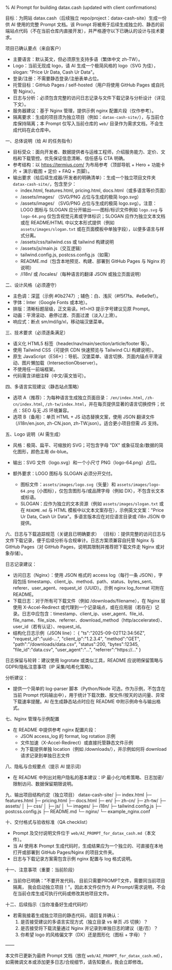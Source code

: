 
% AI Prompt for building datax.cash (updated with client confirmations)

目标：为网站 datax.cash（后续独立 repo/project：datax-cash-site）生成一份供 AI 使用的完整 Prompt 文档。该 Prompt 将被用于后续生成独立的、静态的前端站点代码（不在当前仓库内直接开发），并严格遵守以下已确认的设计与技术要求。

项目已确认要点（来自客户）
- 主要语言：默认英文，但必须原生支持多语（繁体中文 zh-TW）。
- Logo：当前无现成 logo，请 AI 生成一个极简风格的 logo（SVG 为佳），slogan: "Price Ur Data,  Cash Ur Data"。
- 登录/注册：不需要静态登录/注册表单占位。
- 托管目标：GitHub Pages / self-hosted（用户将使用 GitHub Pages 或自托管 Nginx）。
- 日志与分析：必须包含完整的访问日志记录与文件下载记录与分析设计（详见下文）。
- 服务器建议：基于 Nginx 管理，提供示例 nginx 配置片段（仅作参考）。
- 隔离要求：生成的项目须为独立项目（例如：`datax-cash-site/`），与当前仓库保持隔离；本 Prompt 仅写入当前仓库的 `web/` 目录作为需求文档，不会生成代码在此仓库中。

一、总体说明（给 AI 的任务指令）
- 目标受众：面向开发者、数据提供者与运维工程师，介绍服务能力、定价、文档和下载管控。优先保证信息清晰、信任感与 CTA 明确。
- 参考结构：以 https://termius.com/ 为布局参考（顶部导航 + Hero + 功能卡片 + 演示/截图 + 定价 + FAQ + 页脚）。
- 输出要求（给后续生成器/开发者的明确清单）：生成一个独立项目文件夹 `datax-cash-site/`，包含至少：
  - index.html, features.html, pricing.html, docs.html（或多语言等价页面）
  - /assets/images/ （SVG/PNG 占位与生成的极简 logo.svg）
  - /assets/images/ （SVG/PNG 占位与生成的极简 logo.svg）。注意：LOGO 图标与 SLOGAN 应分开输出——图标/标识文件例如 `logo.svg` 与 `logo-64.png` 仅包含视觉元素或字体标识；SLOGAN 应作为独立文本文档或在 README/HTML 中以文本形式提供（例如 `assets/images/slogan.txt` 或在页面模板中单独字段），以便多语言与样式分离。
  - /assets/css/tailwind.css 或 tailwind 构建说明
  - /assets/js/main.js（交互逻辑）
  - tailwind.config.js, postcss.config.js（如需）
  - README.md（包含本地预览、构建、部署到 GitHub Pages 与 Nginx 的说明）
  - /i18n/ 或 /locales/（每种语言的翻译 JSON 或独立页面说明）

二、设计风格（必须遵守）
- 主色调：深蓝（示例 #0b2747）; 辅色：白、浅灰（#f5f7fa、#e6e9ef）。
- 字体：Inter（Google Fonts 或本地）。
- 排版：清晰标题层级，正文易读。H1~H3 提示字号建议见原 Prompt。
- 动画：平滑滚动、悬停过渡、页面过渡（淡入/上滑）。
- 响应式：断点 sm/md/lg/xl，移动端汉堡菜单。

三、技术要求（必须逐条满足）
- 语义化 HTML5 标签（header/nav/main/section/article/footer 等）。
- 使用 Tailwind CSS（可提供 CDN 快速预览与 Tailwind CLI 构建说明）。
- 原生 JavaScript（ES6+）：导航、汉堡菜单、语言切换、页面内锚点平滑滚动、图片懒加载（IntersectionObserver）。
- 不使用任一前端框架。
- 代码需含详细注释（中文/英文皆可）。

四、多语言实现建议（静态站点策略）
- 选项 A（推荐）：为每种语言生成独立页面目录： `/en/index.html`, `/zh-cn/index.html`, `/zh-tw/index.html`，并在每页提供显著的语言切换控件；优点：SEO 与无 JS 环境兼容。
- 选项 B（备用）：单页 HTML + JS 动态替换文案，使用 JSON 翻译文件（/i18n/en.json, zh-CN.json, zh-TW.json）。适合更小项目但需 JS 支持。

五、Logo 说明（AI 需生成）
- 风格：极简、扁平、可缩放的 SVG；可包含字母 "DX" 或象征现金/数据的简化图形，颜色主用 dx-blue。
- 输出：SVG 文件（logo.svg）和一个小尺寸 PNG（logo-64.png）占位。

- 额外要求：LOGO 图标与 SLOGAN 必须分开交付。
  - 图标文件：`assets/images/logo.svg`（矢量）和 `assets/images/logo-64.png`（小图标），仅包含图形与/或品牌字母（例如 DX），不包含长文本或标语。
  - SLOGAN：应作为独立的文本资源（例如 `assets/images/slogan.txt` 或在 `README.md` 与 HTML 模板中以文本文案存在），示例英文文案："Price Ur Data, Cash Ur Data"。多语言版本应在对应语言目录或 i18n JSON 中提供。

六、日志与下载追踪规范（关键且已明确要求）
（目标）：提供完整的访问日志与文件下载记录，便于后续分析与合规审计。日志方案须兼容自托管 Nginx 与 GitHub Pages（对 GitHub Pages，说明其限制并推荐把下载文件走 Nginx 或对象存储）。

日志记录建议：
- 访问日志（Nginx）：使用 JSON 格式的 access log（每行一条 JSON），字段包括 timestamp、client_ip、method、path、status、bytes_sent、referer、user_agent、request_id（UUID）。示例 nginx log_format 可附在 README。
- 下载日志：对于所有可下载文件（例如 /downloads/filename），在 Nginx 层使用 X-Accel-Redirect 或代理到一个记录端点，或在应用层（若存在）记录。日志中应包含：timestamp、client_ip、user_agent、file_id、file_name、file_size、referrer、download_method（http/accelerated）、user_id（若有认证）、request_id。
- 结构化日志示例（JSON line）：
  {
    "ts":"2025-09-02T12:34:56Z",
    "request_id":"uuid-...",
    "client_ip":"1.2.3.4",
    "method":"GET",
    "path":"/downloads/data.csv",
    "status":200,
    "bytes":12345,
    "file_id":"data.csv",
    "user_agent":"...",
    "referrer":"https://..."
  }

日志保留与轮转：建议使用 logrotate 或类似工具，README 应说明保留策略与 GDPR/隐私注意事项（IP 采集/哈希化策略）。

分析建议：
- 提供一个简单的 log-parser 脚本（Python/Node 可选，作为示例，不包含在当前 Prompt 代码输出中），用于统计下载次数、按文件/按天的访问量、异常下载速率提醒。AI 在生成静态站点时应在 README 中附示例命令与输出格式。

七、Nginx 管理与示例配置
- 在 README 中提供参考 nginx 配置片段：
  - JSON access_log 的 format, log rotation 示例
  - 文件加速（X-Accel-Redirect）或直接托管静态文件示例
  - 为下载提供单独 location（例如 /downloads/），并示例如何将 download 请求记录到单独日志文件

八、隐私与合规要点（提示 AI 提示词）
- 在 README 中列出对用户隐私的基本建议：IP 最小化/哈希策略、日志加密/限制访问、数据保留期限说明。

九、输出项目结构约定（独立项目）
datax-cash-site/
├─ index.html
├─ features.html
├─ pricing.html
├─ docs.html
├─ en/
├─ zh-cn/
├─ zh-tw/
├─ assets/
│  ├─ css/
│  ├─ js/
│  └─ images/
├─ i18n/
├─ tailwind.config.js
├─ postcss.config.js
├─ README.md
└─ nginx/
   └─ example_nginx.conf

十、交付格式与验收标准（QA checklist）
- Prompt 及交付说明文件位于 `web/AI_PROMPT_for_datax_cash.md`（本文件）。
- 当 AI 使用本 Prompt 生成代码时，生成结果应为一个独立的、可直接在本地打开或部署到 GitHub Pages/Nginx 的项目文件夹。
- 日志与下载记录方案需包含示例 nginx 配置与 log 格式说明。

十一、注意事项（重要：当前阶段）
- 当前你已明确："不要开发代码， 目前只需要PROMPT文件，需要同当前项目隔离， 我会启动独立项目！"。因此本文件仅作为 AI Prompt/需求说明，不会在当前仓库生成可执行代码或修改其他项目文件。

十二、后续指示（当你准备好生成代码时）
- 若需我接着生成独立项目的静态代码，请回复并确认：
  1) 是否接受建议的多语言实现方式（独立目录 vs 单页 JS 切换）？
  2) 是否接受将下载流量通过 Nginx 并记录到单独日志的建议（是/否）？
  3) 你希望 logo 的风格偏文字（DX）还是图形化（图标 + 字母）？

——

本文件已更新为最终 Prompt 文档（放在 `web/AI_PROMPT_for_datax_cash.md`），如需微调文本或添加更多日志/合规细节，请告知要点，我会立即修改。 

